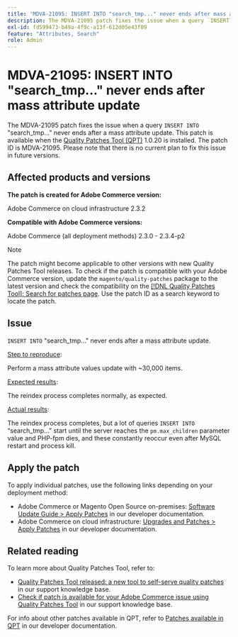 ```yaml
---
title: 'MDVA-21095: INSERT INTO "search_tmp..." never ends after mass attribute update'
description: The MDVA-21095 patch fixes the issue when a query `INSERT INTO` "search\_tmp..." never ends after a mass attribute update. This patch is available when the [Quality Patches Tool (QPT)](/help/announcements/adobe-commerce-announcements/magento-quality-patches-released-new-tool-to-self-serve-quality-patches.md) 1.0.20 is installed. The patch ID is MDVA-21095. Please note that there is no current plan to fix this issue in future versions.
exl-id: fd599473-b49a-4f9c-a13f-612d05e43f09
feature: "Attributes, Search"
role: Admin
---
```

# MDVA-21095: INSERT INTO "search_tmp..." never ends after mass attribute update

The MDVA-21095 patch fixes the issue when a query `INSERT INTO` "search\_tmp..." never ends after a mass attribute update. This patch is available when the [Quality Patches Tool (QPT)](/help/announcements/adobe-commerce-announcements/magento-quality-patches-released-new-tool-to-self-serve-quality-patches.md) 1.0.20 is installed. The patch ID is MDVA-21095. Please note that there is no current plan to fix this issue in future versions.

## Affected products and versions

**The patch is created for Adobe Commerce version:**

Adobe Commerce on cloud infrastructure 2.3.2

**Compatible with Adobe Commerce versions:**

Adobe Commerce (all deployment methods) 2.3.0 - 2.3.4-p2

>[!NOTE]
>
>The patch might become applicable to other versions with new Quality Patches Tool releases. To check if the patch is compatible with your Adobe Commerce version, update the `magento/quality-patches` package to the latest version and check the compatibility on the [[!DNL Quality Patches Tool]: Search for patches page](https://devdocs.magento.com/quality-patches/tool.html#patch-grid). Use the patch ID as a search keyword to locate the patch.

## Issue

`INSERT INTO` "search\_tmp..." never ends after a mass attribute update.

<u>Step to reproduce</u>:

Perform a mass attribute values update with ~30,000 items.

<u>Expected results</u>:

The reindex process completes normally, as expected.

<u>Actual results</u>:

The reindex process completes, but a lot of queries `INSERT INTO` “search\_tmp…” start until the server reaches the `pm.max_children` parameter value and PHP-fpm dies, and these constantly reoccur even after MySQL restart and process kill.

## Apply the patch

To apply individual patches, use the following links depending on your deployment method:

* Adobe Commerce or Magento Open Source on-premises: [Software Update Guide > Apply Patches](https://devdocs.magento.com/guides/v2.4/comp-mgr/patching/mqp.html) in our developer documentation.
* Adobe Commerce on cloud infrastructure: [Upgrades and Patches > Apply Patches](https://devdocs.magento.com/cloud/project/project-patch.html) in our developer documentation.

## Related reading

To learn more about Quality Patches Tool, refer to:

* [Quality Patches Tool released: a new tool to self-serve quality patches](/help/announcements/adobe-commerce-announcements/magento-quality-patches-released-new-tool-to-self-serve-quality-patches.md) in our support knowledge base.
* [Check if patch is available for your Adobe Commerce issue using Quality Patches Tool](/help/support-tools/patches-available-in-qpt-tool/check-patch-for-magento-issue-with-magento-quality-patches.md) in our support knowledge base.

For info about other patches available in QPT, refer to [Patches available in QPT](https://devdocs.magento.com/quality-patches/tool.html#patch-grid) in our developer documentation.
